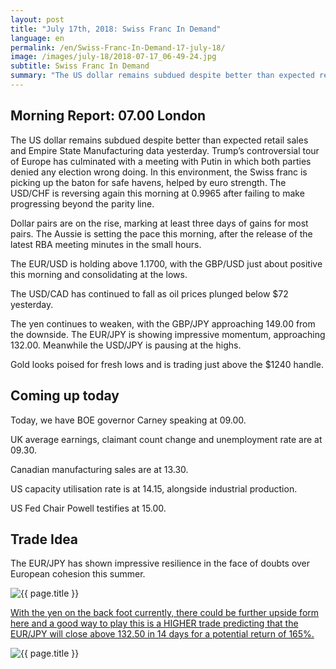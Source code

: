 ```yaml
---
layout: post
title: "July 17th, 2018: Swiss Franc In Demand"
language: en
permalink: /en/Swiss-Franc-In-Demand-17-july-18/
image: /images/july-18/2018-07-17_06-49-24.jpg
subtitle: Swiss Franc In Demand
summary: "The US dollar remains subdued despite better than expected retail sales and Empire State Manufacturing data yesterday. Trump’s controversial tour of Europe has culminated with a meeting with Putin in which both parties denied any election wrong doing"
---
```

## Morning Report: 07.00 London

The US dollar remains subdued despite better than expected retail sales and Empire State Manufacturing data yesterday. Trump’s controversial tour of Europe has culminated with a meeting with Putin in which both parties denied any election wrong doing. In this environment, the Swiss franc is picking up the baton for safe havens, helped by euro strength. The USD/CHF is reversing again this morning at 0.9965 after failing to make progressing beyond the parity line.

Dollar pairs are on the rise, marking at least three days of gains for most pairs. The Aussie is setting the pace this morning, after the release of the latest RBA meeting minutes in the small hours. 

The EUR/USD is holding above 1.1700, with the GBP/USD just about positive this morning and consolidating at the lows. 

The USD/CAD has continued to fall as oil prices plunged below $72 yesterday.  

The yen continues to weaken, with the GBP/JPY approaching 149.00 from the downside. The EUR/JPY is showing impressive momentum, approaching 132.00. Meanwhile the USD/JPY is pausing at the highs. 

Gold looks poised for fresh lows and is trading just above the $1240 handle. 

## Coming up today

Today, we have BOE governor Carney speaking at 09.00. 

UK average earnings, claimant count change and unemployment rate are at 09.30. 

Canadian manufacturing sales are at 13.30. 

US capacity utilisation rate is at 14.15, alongside industrial production. 

US Fed Chair Powell testifies at 15.00. 

## Trade Idea

The EUR/JPY has shown impressive resilience in the face of doubts over European cohesion this summer.

<img class="post-image" src="{{ site.url }}/images/july-18/2018-07-17_06-49-24.jpg" alt="{{ page.title }}" title="{{ page.title }}">

<a href="%LINK%%?currency=GBP&market=forex&underlying=frxEURJPY&formname=higherlower&duration_amount=14&duration_units=d&amount=10&amount_type=stake&expiry_type=duration&barrier=132.50" target="_blank">With the yen on the back foot currently, there could be further upside form here and a good way to play this is a HIGHER trade predicting that the EUR/JPY will close above 132.50 in 14 days for a potential return of 165%.</a>

<img class="post-image" src="{{ site.url }}/images/july-18/2018-07-17_06-52-43.jpg" alt="{{ page.title }}" title="{{ page.title }}">
